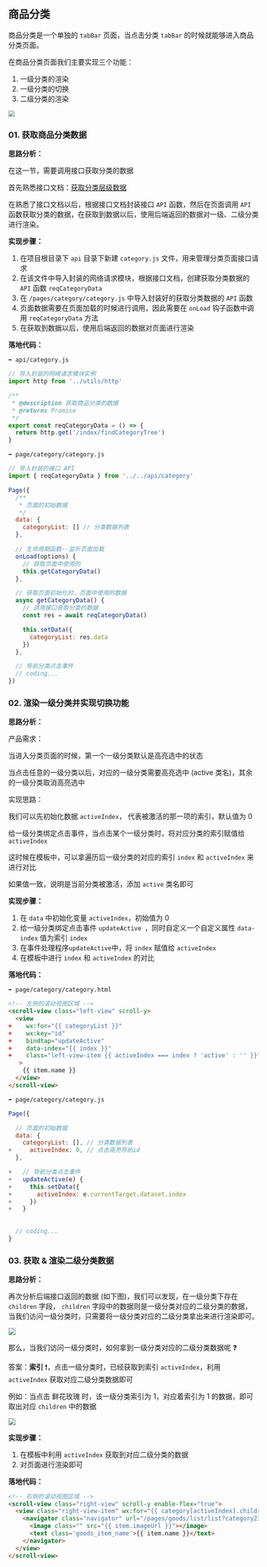 ## 商品分类



商品分类是一个单独的 `tabBar` 页面，当点击分类 `tabBar`  的时候就能够进入商品分类页面。



在商品分类页面我们主要实现三个功能：

1. 一级分类的渲染
2. 一级分类的切换
3. 二级分类的渲染

<img src="http://8.131.91.46:6677/mina/floor/商品分类.gif" style="zoom:70%; border: 1px solid #ccc" />







### 01. 获取商品分类数据



**思路分析：**



在这一节，需要调用接口获取分类的数据



首先熟悉接口文档：[获取分类层级数据](http://39.98.123.211:8300/doc.html#/webApi/基础接口/findCategoryTreeUsingGET) 



在熟悉了接口文档以后，根据接口文档封装接口 `API` 函数，然后在页面调用 `API` 函数获取分类的数据，在获取到数据以后，使用后端返回的数据对一级、二级分类进行渲染。



**实现步骤：**



1. 在项目根目录下 `api` 目录下新建 `category.js` 文件，用来管理分类页面接口请求
2. 在该文件中导入封装的网络请求模块，根据接口文档，创建获取分类数据的 `API` 函数 `reqCategoryData`
3. 在 `/pages/category/category.js` 中导入封装好的获取分类数据的 `API` 函数
4. 页面数据需要在页面加载的时候进行调用，因此需要在 `onLoad` 钩子函数中调用  `reqCategoryData` 方法
5. 在获取到数据以后，使用后端返回的数据对页面进行渲染



**落地代码：**



`➡️ api/category.js`

```js
// 导入封装的网络请求模块实例
import http from '../utils/http'

/**
 * @description 获取商品分类的数据
 * @returns Promise
 */
export const reqCategoryData = () => {
  return http.get('/index/findCategoryTree')
}

```



`➡️ page/category/category.js`

```js
// 导入封装的接口 API
import { reqCategoryData } from '../../api/category'

Page({
  /**
   * 页面的初始数据
   */
  data: {
    categoryList: [] // 分类数据列表
  },

  // 生命周期函数--监听页面加载
  onLoad(options) {
    // 获取页面中使用的
    this.getCategoryData()
  },

  // 获取页面初始化时，页面中使用的数据
  async getCategoryData() {
    // 调用接口获取分类的数据
    const res = await reqCategoryData()

    this.setData({
      categoryList: res.data
    })
  },

  // 导航分类点击事件
  // coding...
})

```





### 02. 渲染一级分类并实现切换功能



**思路分析：**



产品需求：

当进入分类页面的时候，第一个一级分类默认是高亮选中的状态

当点击任意的一级分类以后，对应的一级分类需要高亮选中 (active 类名)，其余的一级分类取消高亮选中



实现思路：

我们可以先初始化数据 `activeIndex`， 代表被激活的那一项的索引，默认值为 0

给一级分类绑定点击事件，当点击某个一级分类时，将对应分类的索引赋值给 `activeIndex` 

这时候在模板中，可以拿遍历后一级分类的对应的索引 `index` 和  `activeIndex` 来进行对比

如果值一致，说明是当前分类被激活，添加 `active` 类名即可



**实现步骤：**



1. 在 `data` 中初始化变量 `activeIndex`，初始值为 0
2. 给一级分类绑定点击事件 `updateActive `，同时自定义一个自定义属性 `data-index` 值为索引 `index`
3. 在事件处理程序`updateActive`中，将 `index` 赋值给 `activeIndex`
4. 在模板中进行 `index` 和  `activeIndex`  的对比



**落地代码：**



`➡️ page/category/category.html`

```html
<!-- 左侧的滚动视图区域 -->
<scroll-view class="left-view" scroll-y>
  <view
+    wx:for="{{ categoryList }}"
+    wx:key="id"
+    bindtap="updateActive"
+    data-index="{{ index }}"
+    class="left-view-item {{ activeIndex === index ? 'active' : '' }}"
   >
    {{ item.name }}
  </view>
</scroll-view>
```



`➡️ page/category/category.js`

```js
Page({

  // 页面的初始数据
  data: {
    categoryList: [], // 分类数据列表
+     activeIndex: 0, // 点击高亮导航id
  },

+   // 导航分类点击事件
+   updateActive(e) {
+     this.setData({
+       activeIndex: e.currentTarget.dataset.index
+     })
+   }
 
  
  // coding...
}
```









### 03. 获取 & 渲染二级分类数据



**思路分析：**



再次分析后端接口返回的数据 (如下图)，我们可以发现，在一级分类下存在 `children` 字段， `children` 字段中的数据则是一级分类对应的二级分类的数据，当我们访问一级分类时，只需要将一级分类对应的二级分类拿出来进行渲染即可。

<img src="http://8.131.91.46:6677/mina/floor/06-分类数据分析.jpg" style="zoom:80%; border: 1px solid #ccc" />



那么，当我们访问一级分类时，如何拿到一级分类对应的二级分类数据呢 ❓

答案：**索引** ❗，点击一级分类时，已经获取到索引 `activeIndex`，利用 `activeIndex`  获取对应二级分类数据即可

例如：当点击 鲜花玫瑰 时，该一级分类索引为 1，对应着索引为 1 的数据，即可取出对应 `children` 中的数据

<img src="http://8.131.91.46:6677/mina/floor/07-分类数据获取.jpg" style="zoom:80%; border: 1px solid #ccc" />



**实现步骤：**



1. 在模板中利用 `activeIndex` 获取到对应二级分类的数据
2. 对页面进行渲染即可



**落地代码：**

```html
<!-- 右侧的滚动视图区域 -->
<scroll-view class="right-view" scroll-y enable-flex="true">
  <view class="right-view-item" wx:for="{{ category[activeIndex].children }}" wx:key="id">
    <navigator class="navigator" url="/pages/goods/list/list?category2Id={{item.id}}">
      <image class="" src="{{ item.imageUrl }}"></image>
      <text class='goods_item_name'>{{ item.name }}</text>
    </navigator>
  </view>
</scroll-view>
```










